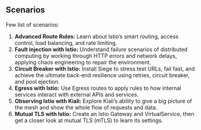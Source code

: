 ## Scenarios

Few list of scenarios:

1. **Advanced Route Rules:** Learn about Istio’s smart routing, access control, load balancing, and rate limiting.
2. **Fault injection with Istio:** Understand failure scenarios of distributed computing by working through HTTP errors and network delays, applying chaos engineering to repair the environment.
3. **Circuit Breaker with Istio:** Install Siege to stress test URLs, fail fast, and achieve the ultimate back-end resilience using retries, circuit breaker, and pool ejection.
4. **Egress with Istio:** Use Egress routes to apply rules to how internal services interact with external APIs and services.
5. **Observing Istio with Kiali:** Explore Kiali’s ability to give a big picture of the mesh and show the whole flow of requests and data.
6. **Mutual TLS with Istio:** Create an Istio Gateway and VirtualService, then get a closer look at mutual TLS (mTLS) to learn its settings.
